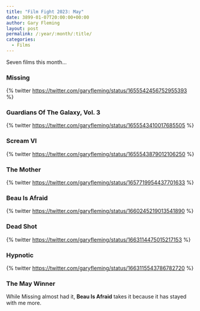 ```yaml
---
title: "Film Fight 2023: May"
date: 3899-01-07T20:00:00+00:00
author: Gary Fleming
layout: post
permalink: /:year/:month/:title/
categories:
  - Films
---
```


Seven films this month…

### Missing

{% twitter https://twitter.com/garyfleming/status/1655542456752955393 %}

### Guardians Of The Galaxy, Vol. 3

{% twitter https://twitter.com/garyfleming/status/1655543410017685505 %}

### Scream VI

{% twitter https://twitter.com/garyfleming/status/1655543879012106250 %}

### The Mother

{% twitter https://twitter.com/garyfleming/status/1657719954437701633 %}

### Beau Is Afraid

{% twitter https://twitter.com/garyfleming/status/1660245219013541890 %}

### Dead Shot

{% twitter https://twitter.com/garyfleming/status/1663114475015217153 %}

### Hypnotic

{% twitter https://twitter.com/garyfleming/status/1663115543786782720 %}


### The May Winner

While Missing almost had it, **Beau Is Afraid** takes it because it has stayed with me more.
